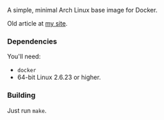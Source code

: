 A simple, minimal Arch Linux base image for Docker.


Old article at [my site](http://hoverbear.org/2014/07/14/arch-docker-baseimage/).

### Dependencies ###

You'll need:

* `docker`
* 64-bit Linux 2.6.23 or higher.

### Building ###

Just run `make`.
